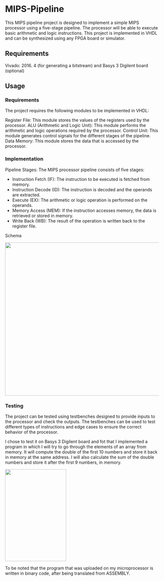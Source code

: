 # MIPS-Pipeline
This MIPS pipeline project is designed to implement a simple MIPS processor using a five-stage pipeline. The processor will be able to execute basic arithmetic and logic instructions. This project is implemented in VHDL and can be synthesized using any FPGA board or simulator.

## Requirements
Vivado: 2016. 4 (for generating a bitstream) and Basys 3 Digilent board (optional)


## Usage
### Requirements
The project requires the following modules to be implemented in VHDL:

Register File: This module stores the values of the registers used by the processor.
ALU (Arithmetic and Logic Unit): This module performs the arithmetic and logic operations required by the processor.
Control Unit: This module generates control signals for the different stages of the pipeline.
Data Memory: This module stores the data that is accessed by the processor.


### Implementation
Pipeline Stages:
The MIPS processor pipeline consists of five stages:
- Instruction Fetch (IF): The instruction to be executed is fetched from memory.
- Instruction Decode (ID): The instruction is decoded and the operands are extracted.
- Execute (EX): The arithmetic or logic operation is performed on the operands.
- Memory Access (MEM): If the instruction accesses memory, the data is retrieved or stored in memory.
- Write Back (WB): The result of the operation is written back to the register file.

Schema
<div allign="center">
    <img src="https://user-images.githubusercontent.com/93877610/232552860-d0dea2ea-9999-4b54-9eec-db6bb44382d5.jpg" width="800" height="500">
</div>

### Testing
The project can be tested using testbenches designed to provide inputs to the processor and check the outputs. The testbenches can be used to test different types of instructions and edge cases to ensure the correct behavior of the processor.

I chose to test it on Basys 3 Digilent board and fot that I implemented a program in which I will try to go through the elements of an array from memory. It will compute the double of the first 10 numbers and store it back in memory at the same address. I will also calculate the sum of the double numbers and store it after the first 9 numbers, in memory.

<div allign="center">
    <img src="https://user-images.githubusercontent.com/93877610/232553840-944ff960-15f0-46dc-8254-7d2378f0d18c.jpg" width="200" height="300">

To be noted that the program that was uploaded on my microprocessor is written in binary code, after being translated from ASSEMBLY. 
</div>

